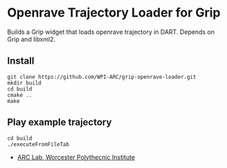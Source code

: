 Openrave Trajectory Loader for Grip
==================

Builds a Grip widget that loads openrave trajectory in DART. Depends on Grip and libxml2.

Install
-------

    git clone https://github.com/WPI-ARC/grip-openrave-loader.git
    mkdir build
    cd build 
    cmake ..
    make
   

Play example trajectory
------------

    cd build
    ./executeFromFileTab


* [ARC Lab, Worcester Polythecnic Institute](http://http://arc.wpi.edu/)
